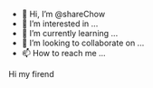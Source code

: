 - 👋 Hi, I’m @shareChow
- 👀 I’m interested in ...
- 🌱 I’m currently learning ...
- 💞️ I’m looking to collaborate on ...
- 📫 How to reach me ...

<!---
shareChow/shareChow is a ✨ special ✨ repository because its `README.md` (this file) appears on your GitHub profile.
You can click the Preview link to take a look at your changes.
--->

Hi my firend
